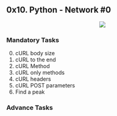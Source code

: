 ## 0x10. Python - Network #0

<p align="center"><img src="https://www3.ntu.edu.sg/home/ehchua/programming/webprogramming/images/TheWeb.png" /></p>

### Mandatory Tasks
0. cURL body size
1. cURL to the end
2. cURL Method
3. cURL only methods
4. cURL headers
5. cURL POST parameters
6. Find a peak

### Advance Tasks
